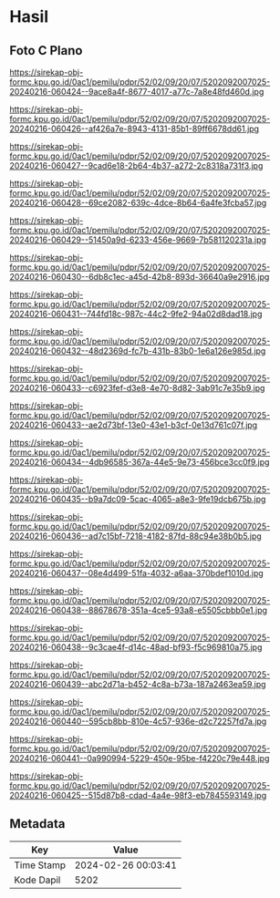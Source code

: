 # Hasil

## Foto C Plano

https://sirekap-obj-formc.kpu.go.id/0ac1/pemilu/pdpr/52/02/09/20/07/5202092007025-20240216-060424--9ace8a4f-8677-4017-a77c-7a8e48fd460d.jpg

https://sirekap-obj-formc.kpu.go.id/0ac1/pemilu/pdpr/52/02/09/20/07/5202092007025-20240216-060426--af426a7e-8943-4131-85b1-89ff6678dd61.jpg

https://sirekap-obj-formc.kpu.go.id/0ac1/pemilu/pdpr/52/02/09/20/07/5202092007025-20240216-060427--9cad6e18-2b64-4b37-a272-2c8318a731f3.jpg

https://sirekap-obj-formc.kpu.go.id/0ac1/pemilu/pdpr/52/02/09/20/07/5202092007025-20240216-060428--69ce2082-639c-4dce-8b64-6a4fe3fcba57.jpg

https://sirekap-obj-formc.kpu.go.id/0ac1/pemilu/pdpr/52/02/09/20/07/5202092007025-20240216-060429--51450a9d-6233-456e-9669-7b581120231a.jpg

https://sirekap-obj-formc.kpu.go.id/0ac1/pemilu/pdpr/52/02/09/20/07/5202092007025-20240216-060430--6db8c1ec-a45d-42b8-893d-36640a9e2916.jpg

https://sirekap-obj-formc.kpu.go.id/0ac1/pemilu/pdpr/52/02/09/20/07/5202092007025-20240216-060431--744fd18c-987c-44c2-9fe2-94a02d8dad18.jpg

https://sirekap-obj-formc.kpu.go.id/0ac1/pemilu/pdpr/52/02/09/20/07/5202092007025-20240216-060432--48d2369d-fc7b-431b-83b0-1e6a126e985d.jpg

https://sirekap-obj-formc.kpu.go.id/0ac1/pemilu/pdpr/52/02/09/20/07/5202092007025-20240216-060433--c6923fef-d3e8-4e70-8d82-3ab91c7e35b9.jpg

https://sirekap-obj-formc.kpu.go.id/0ac1/pemilu/pdpr/52/02/09/20/07/5202092007025-20240216-060433--ae2d73bf-13e0-43e1-b3cf-0e13d761c07f.jpg

https://sirekap-obj-formc.kpu.go.id/0ac1/pemilu/pdpr/52/02/09/20/07/5202092007025-20240216-060434--4db96585-367a-44e5-9e73-456bce3cc0f9.jpg

https://sirekap-obj-formc.kpu.go.id/0ac1/pemilu/pdpr/52/02/09/20/07/5202092007025-20240216-060435--b9a7dc09-5cac-4065-a8e3-9fe19dcb675b.jpg

https://sirekap-obj-formc.kpu.go.id/0ac1/pemilu/pdpr/52/02/09/20/07/5202092007025-20240216-060436--ad7c15bf-7218-4182-87fd-88c94e38b0b5.jpg

https://sirekap-obj-formc.kpu.go.id/0ac1/pemilu/pdpr/52/02/09/20/07/5202092007025-20240216-060437--08e4d499-51fa-4032-a6aa-370bdef1010d.jpg

https://sirekap-obj-formc.kpu.go.id/0ac1/pemilu/pdpr/52/02/09/20/07/5202092007025-20240216-060438--88678678-351a-4ce5-93a8-e5505cbbb0e1.jpg

https://sirekap-obj-formc.kpu.go.id/0ac1/pemilu/pdpr/52/02/09/20/07/5202092007025-20240216-060438--9c3cae4f-d14c-48ad-bf93-f5c969810a75.jpg

https://sirekap-obj-formc.kpu.go.id/0ac1/pemilu/pdpr/52/02/09/20/07/5202092007025-20240216-060439--abc2d71a-b452-4c8a-b73a-187a2463ea59.jpg

https://sirekap-obj-formc.kpu.go.id/0ac1/pemilu/pdpr/52/02/09/20/07/5202092007025-20240216-060440--595cb8bb-810e-4c57-936e-d2c72257fd7a.jpg

https://sirekap-obj-formc.kpu.go.id/0ac1/pemilu/pdpr/52/02/09/20/07/5202092007025-20240216-060441--0a990994-5229-450e-95be-f4220c79e448.jpg

https://sirekap-obj-formc.kpu.go.id/0ac1/pemilu/pdpr/52/02/09/20/07/5202092007025-20240216-060425--515d87b8-cdad-4a4e-98f3-eb7845593149.jpg


## Metadata

| Key        | Value               |
| ---------- | ------------------- |
| Time Stamp | 2024-02-26 00:03:41 |
| Kode Dapil | 5202                |



